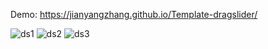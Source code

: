 Demo: https://jianyangzhang.github.io/Template-dragslider/

![ds1](https://cloud.githubusercontent.com/assets/22739177/21414400/f8e8ac7c-c7b3-11e6-8b30-227e55bcf011.PNG)
![ds2](https://cloud.githubusercontent.com/assets/22739177/21414401/f8ea6026-c7b3-11e6-917b-6a439cab3919.PNG)
![ds3](https://cloud.githubusercontent.com/assets/22739177/21414402/f8fab1ba-c7b3-11e6-9330-bd76a5b3fdaf.PNG)
